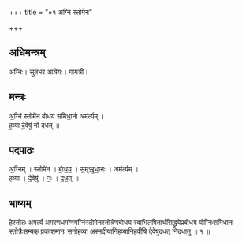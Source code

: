 +++
title = "०१ अग्निं स्तोमेन"

+++
## अधिमन्त्रम्
अग्निः। सुतंभर आत्रेयः। गायत्री।

## मन्त्रः
अ॒ग्निं स्तोमे॑न बोधय समिधा॒नो अम॑र्त्यम् ।  
ह॒व्या दे॒वेषु॑ नो दधत् ॥

## पदपाठः
अ॒ग्निम् । स्तोमे॑न । बो॒ध॒य॒ । स॒म्ऽइ॒धा॒नः । अम॑र्त्यम् ।  
ह॒व्या । दे॒वेषु॑ । नः॒ । द॒ध॒त् ॥

## भाष्यम्
हेस्तोतः अमर्त्यं अमरणधर्माणमग्निंस्तोमेनस्तोत्रेणबोधय स्वाभिलषितार्थसिद्धयेप्रबोधय योग्निःसमिधानः स्तोत्रैःसम्यक् प्रकाशमानः सनोहव्या अस्मदीयानिहव्यानिहवींषि देवेषुदधत् निदधातु ॥ १ ॥